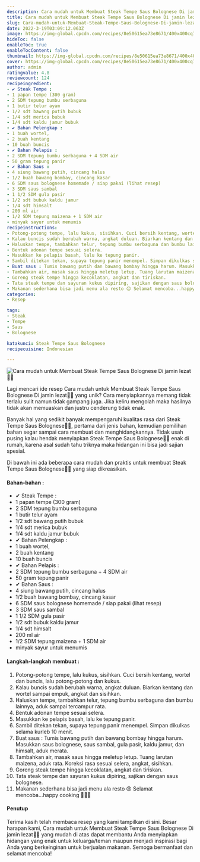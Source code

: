 ```yaml
---
description: Cara mudah untuk Membuat Steak Tempe Saus Bolognese Di jamin lezat"
title: Cara mudah untuk Membuat Steak Tempe Saus Bolognese Di jamin lezat
slug: Cara-mudah-untuk-Membuat-Steak-Tempe-Saus-Bolognese-Di-jamin-lezat
date: 2022-3-19T03:09:12.063Z
image: https://img-global.cpcdn.com/recipes/8e50615ea73e8671/400x400cq70/photo.jpg
hideToc: false
enableToc: true
enableTocContent: false
thumbnail: https://img-global.cpcdn.com/recipes/8e50615ea73e8671/400x400cq70/photo.jpg
cover: https://img-global.cpcdn.com/recipes/8e50615ea73e8671/400x400cq70/photo.jpg
author: admin
ratingvalue: 4.8
reviewcount: 124
recipeingredient:
- ✔ Steak Tempe :
- 1 papan tempe (300 gram)
- 2 SDM tepung bumbu serbaguna
- 1 butir telur ayam
- 1/2 sdt bawang putih bubuk
- 1/4 sdt merica bubuk
- 1/4 sdt kaldu jamur bubuk
- ✔ Bahan Pelengkap :
- 1 buah wortel,
- 2 buah kentang
- 10 buah buncis
- ✔ Bahan Pelapis :
- 2 SDM tepung bumbu serbaguna + 4 SDM air
- 50 gram tepung panir
- ✔ Bahan Saus :
- 4 siung bawang putih, cincang halus
- 1/2 buah bawang bombay, cincang kasar
- 6 SDM saus bolognese homemade / siap pakai (lihat resep)
- 3 SDM saus sambal
- 1 1/2 SDM gula pasir
- 1/2 sdt bubuk kaldu jamur
- 1/4 sdt himsalt
- 200 ml air
- 1/2 SDM tepung maizena + 1 SDM air
- minyak sayur untuk menumis
recipeinstructions:
- Potong-potong tempe, lalu kukus, sisihkan. Cuci bersih kentang, wortel dan buncis, lalu potong-potong dan kukus.
- Kalau buncis sudah berubah warna, angkat duluan. Biarkan kentang dan wortel sampai empuk, angkat dan sisihkan.
- Haluskan tempe, tambahkan telur, tepung bumbu serbaguna dan bumbu lainnya, aduk sampai tercampur rata.
- Bentuk adonan tempe sesuai selera.
- Masukkan ke pelapis basah, lalu ke tepung panir.
- Sambil ditekan tekan, supaya tepung panir menempel. Simpan dikulkas selama kurleb 10 menit.
- Buat saus : Tumis bawang putih dan bawang bombay hingga harum. Masukkan saus bolognese, saus sambal, gula pasir, kaldu jamur, dan himsalt, aduk merata.
- Tambahkan air, masak saus hingga meletup letup. Tuang larutan maizena, aduk rata. Koreksi rasa sesuai selera, angkat, sisihkan.
- Goreng steak tempe hingga kecoklatan, angkat dan tiriskan.
- Tata steak tempe dan sayuran kukus dipiring, sajikan dengan saus bolognese.
- Makanan sederhana bisa jadi menu ala resto 😍 Selamat mencoba...happy cooking 💛💚🧡
categories:
- Resep

tags:
- Steak
- Tempe
- Saus
- Bolognese

katakunci: Steak Tempe Saus Bolognese
recipecuisine: Indonesian

---
```


![Cara mudah untuk Membuat Steak Tempe Saus Bolognese Di jamin lezat👩‍🍳](https://img-global.cpcdn.com/recipes/8e50615ea73e8671/400x400cq70/photo.jpg)

Lagi mencari ide resep Cara mudah untuk Membuat Steak Tempe Saus Bolognese Di jamin lezat👩‍🍳 yang unik? Cara menyiapkannya memang tidak terlalu sulit namun tidak gampang juga. Jika keliru mengolah maka hasilnya tidak akan memuaskan dan justru cenderung tidak enak.

Banyak hal yang sedikit banyak mempengaruhi kualitas rasa dari Steak Tempe Saus Bolognese👩‍🍳, pertama dari jenis bahan, kemudian pemilihan bahan segar sampai cara membuat dan menghidangkannya. Tidak usah pusing kalau hendak menyiapkan Steak Tempe Saus Bolognese👩‍🍳 enak di rumah, karena asal sudah tahu triknya maka hidangan ini bisa jadi sajian spesial.

Di bawah ini ada beberapa cara mudah dan praktis untuk membuat Steak Tempe Saus Bolognese👩‍🍳 yang siap dikreasikan.

<!--inarticleads1-->

#### Bahan-bahan :

- ✔ Steak Tempe :
- 1 papan tempe (300 gram)
- 2 SDM tepung bumbu serbaguna
- 1 butir telur ayam
- 1/2 sdt bawang putih bubuk
- 1/4 sdt merica bubuk
- 1/4 sdt kaldu jamur bubuk
- ✔ Bahan Pelengkap :
- 1 buah wortel,
- 2 buah kentang
- 10 buah buncis
- ✔ Bahan Pelapis :
- 2 SDM tepung bumbu serbaguna + 4 SDM air
- 50 gram tepung panir
- ✔ Bahan Saus :
- 4 siung bawang putih, cincang halus
- 1/2 buah bawang bombay, cincang kasar
- 6 SDM saus bolognese homemade / siap pakai (lihat resep)
- 3 SDM saus sambal
- 1 1/2 SDM gula pasir
- 1/2 sdt bubuk kaldu jamur
- 1/4 sdt himsalt
- 200 ml air
- 1/2 SDM tepung maizena + 1 SDM air
- minyak sayur untuk menumis

<!--inarticleads2-->

#### Langkah-langkah membuat :

1. Potong-potong tempe, lalu kukus, sisihkan. Cuci bersih kentang, wortel dan buncis, lalu potong-potong dan kukus.
1. Kalau buncis sudah berubah warna, angkat duluan. Biarkan kentang dan wortel sampai empuk, angkat dan sisihkan.
1. Haluskan tempe, tambahkan telur, tepung bumbu serbaguna dan bumbu lainnya, aduk sampai tercampur rata.
1. Bentuk adonan tempe sesuai selera.
1. Masukkan ke pelapis basah, lalu ke tepung panir.
1. Sambil ditekan tekan, supaya tepung panir menempel. Simpan dikulkas selama kurleb 10 menit.
1. Buat saus : Tumis bawang putih dan bawang bombay hingga harum. Masukkan saus bolognese, saus sambal, gula pasir, kaldu jamur, dan himsalt, aduk merata.
1. Tambahkan air, masak saus hingga meletup letup. Tuang larutan maizena, aduk rata. Koreksi rasa sesuai selera, angkat, sisihkan.
1. Goreng steak tempe hingga kecoklatan, angkat dan tiriskan.
1. Tata steak tempe dan sayuran kukus dipiring, sajikan dengan saus bolognese.
1. Makanan sederhana bisa jadi menu ala resto 😍 Selamat mencoba...happy cooking 💛💚🧡

#### Penutup

Terima kasih telah membaca resep yang kami tampilkan di sini. Besar harapan kami, Cara mudah untuk Membuat Steak Tempe Saus Bolognese Di jamin lezat👩‍🍳 yang mudah di atas dapat membantu Anda menyiapkan hidangan yang enak untuk keluarga/teman maupun menjadi inspirasi bagi Anda yang berkeinginan untuk berjualan makanan. Semoga bermanfaat dan selamat mencoba!